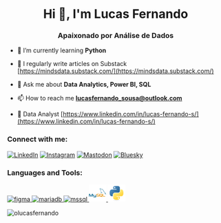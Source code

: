 <h1 align="center">Hi 👋, I'm Lucas Fernando</h1>
<h3 align="center">Apaixonado por Análise de Dados</h3>

- 🌱 I’m currently learning **Python**

- 📝 I regularly write articles on Substack [https://mindsdata.substack.com/](https://mindsdata.substack.com/)

- 💬 Ask me about **Data Analytics, Power BI, SQL**

- 📫 How to reach me **lucasfernando_sousa@outlook.com**

- 📄 Data Analyst [https://www.linkedin.com/in/lucas-fernando-s/](https://www.linkedin.com/in/lucas-fernando-s/)

<h3 align="left">Connect with me:</h3>
<p align="left">
<a href="https://linkedin.com/in/https://www.linkedin.com/in/lucas-fernando-s/" target="blank"><img align="center" src="https://raw.githubusercontent.com/rahuldkjain/github-profile-readme-generator/master/src/images/icons/Social/linked-in-alt.svg" alt="LinkedIn" height="30" width="40" /></a>
<a href="https://instagram.com/psi.lucasfernando" target="blank"><img align="center" src="https://raw.githubusercontent.com/rahuldkjain/github-profile-readme-generator/master/src/images/icons/Social/instagram.svg" alt="Instagram" height="30" width="40" /></a>
<a href="https://ohai.social/@Prinz" target="blank"><img align="center" src="https://logowik.com/content/uploads/images/mastodon-social5333.jpg" alt="Mastodon" height="30" width="40" /></a>
<a href="https://bsky.app/profile/lucasfernando-s.bsky.social" target="blank"><img align="center" src="https://logowik.com/content/uploads/images/bluesky-social5027.logowik.com.webp" alt="Bluesky" height="30" width="40" /></a>
</p>

<h3 align="left">Languages and Tools:</h3>
<p align="left"> <a href="https://www.figma.com/" target="_blank" rel="noreferrer"> <img src="https://www.vectorlogo.zone/logos/figma/figma-icon.svg" alt="figma" width="40" height="40"/> </a> <a href="https://mariadb.org/" target="_blank" rel="noreferrer"> <img src="https://www.vectorlogo.zone/logos/mariadb/mariadb-icon.svg" alt="mariadb" width="40" height="40"/> </a> <a href="https://www.microsoft.com/en-us/sql-server" target="_blank" rel="noreferrer"> <img src="https://www.svgrepo.com/show/303229/microsoft-sql-server-logo.svg" alt="mssql" width="40" height="40"/> </a> <a href="https://www.mysql.com/" target="_blank" rel="noreferrer"> <img src="https://raw.githubusercontent.com/devicons/devicon/master/icons/mysql/mysql-original-wordmark.svg" alt="mysql" width="40" height="40"/> </a> <a href="https://www.python.org" target="_blank" rel="noreferrer"> <img src="https://raw.githubusercontent.com/devicons/devicon/master/icons/python/python-original.svg" alt="python" width="40" height="40"/> </a> </p>

<p><img align="center" src="https://github-readme-stats.vercel.app/api/top-langs?username=olucasfernando&show_icons=true&locale=en&layout=compact" alt="olucasfernando" /></p>



<!---
- 👋 Hi, I’m @OLucasFernando
- 👀 I’m interested in ...
- 🌱 I’m currently learning ...
- 💞️ I’m looking to collaborate on ...
- 📫 How to reach me ...
- 😄 Pronouns: ...
- ⚡ Fun fact: ...

<!---
OLucasFernando/OLucasFernando is a ✨ special ✨ repository because its `README.md` (this file) appears on your GitHub profile.
You can click the Preview link to take a look at your changes.
--->
